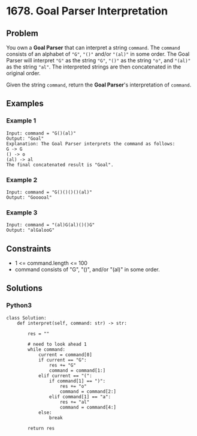 # 1678. Goal Parser Interpretation

## Problem

You own a **Goal Parser** that can interpret a string `command`. The `command` consists of an alphabet of `"G"`, `"()"` and/or `"(al)"` in some order. The Goal Parser will interpret `"G"` as the string `"G"`, `"()"` as the string `"o"`, and `"(al)"` as the string `"al"`. The interpreted strings are then concatenated in the original order.

Given the string `command`, return the **Goal Parser**'s interpretation of `command`.

## Examples

### Example 1

```
Input: command = "G()(al)"
Output: "Goal"
Explanation: The Goal Parser interprets the command as follows:
G -> G
() -> o
(al) -> al
The final concatenated result is "Goal".
```

### Example 2

```
Input: command = "G()()()()(al)"
Output: "Gooooal"
```

### Example 3

```
Input: command = "(al)G(al)()()G"
Output: "alGalooG"
```

## Constraints

* 1 <= command.length <= 100
* command consists of "G", "()", and/or "(al)" in some order.

## Solutions

### Python3

```
class Solution:
    def interpret(self, command: str) -> str:
        
        res = ""
        
        # need to look ahead 1
        while command:
            current = command[0]
            if current == "G":
                res += "G"
                command = command[1:]
            elif current == "(":
                if command[1] == ")":
                    res += "o"
                    command = command[2:]
                elif command[1] == "a":
                    res += "al"
                    command = command[4:]
            else:
                break
        
        return res
```
